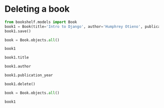 # Deleting a book

```python
from bookshelf.models import Book
book1 = Book(title='Intro to Django', author='Humphrey Otieno', publication_year='2025')
book1.save()
```

```python
book = Book.objects.all()
```

```python
book1
```

```python
book1.title
```

```python
book1.author
```

```python
book1.publication_year
```

```python
book1.delete()
```

```python
book = Book.objects.all()
```

```python
book1
```
